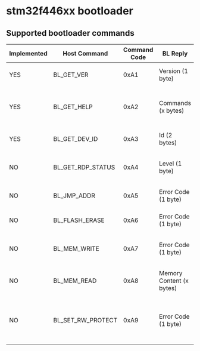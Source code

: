 # stm32f446xx bootloader

## Supported bootloader commands
| Implemented | Host Command      | Command Code | BL Reply                 | Description                                              |
| ----------- | ----------------- | ------------ | ------------------------ | -------------------------------------------------------- |
| YES         | BL_GET_VER        | 0xA1         | Version (1 byte)         | Get the bootloader version                               |
| YES         | BL_GET_HELP       | 0xA2         | Commands (x bytes)       | Get all commands supported by the bootloader             |
| YES         | BL_GET_DEV_ID     | 0xA3         | Id (2 bytes)             | Get device identification number                         |
| NO          | BL_GET_RDP_STATUS | 0xA4         | Level (1 byte)           | Get FLASH read protection level                          |
| NO          | BL_JMP_ADDR       | 0xA5         | Error Code (1 byte)      | Jump to specified address                                |
| NO          | BL_FLASH_ERASE    | 0xA6         | Error Code (1 byte)      | Erase sector(s) of the FLASH                             |
| NO          | BL_MEM_WRITE      | 0xA7         | Error Code (1 byte)      | Write to dirrerent memories of the MCU                   |
| NO          | BL_MEM_READ       | 0xA8         | Memory Content (x bytes) | Write to dirrerent memories of the MCU                   |
| NO          | BL_SET_RW_PROTECT | 0xA9         | Error Code (1 byte)      | Enable or disable read/write protection of FLASH sectors |
